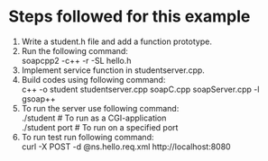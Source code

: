 # Steps followed for this example #
1. Write a student.h file and add a function prototype.  
2. Run the following command:  
    soapcpp2 -c++ -r -SL hello.h     
3. Implement service function in studentserver.cpp.  
4. Build codes using following command:  
    c++ -o student studentserver.cpp soapC.cpp soapServer.cpp -l gsoap++  
5. To run the server use following command:  
    ./student        # To run as a CGI-application  
    ./student port   # To run on a specified port  
4. To run test run following command:  
    curl -X POST -d @ns.hello.req.xml http://localhost:8080  
